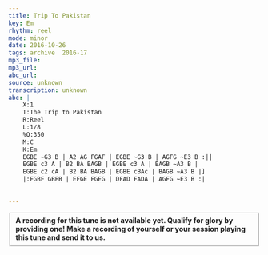 ```yaml
---
title: Trip To Pakistan
key: Em
rhythm: reel
mode: minor
date: 2016-10-26
tags: archive  2016-17
mp3_file: 
mp3_url: 
abc_url: 
source: unknown
transcription: unknown
abc: |
    X:1
    T:The Trip to Pakistan
    R:Reel
    L:1/8
    %Q:350
    M:C
    K:Em
    EGBE ~G3 B | A2 AG FGAF | EGBE ~G3 B | AGFG ~E3 B :||
    EGBE c3 A | B2 BA BAGB | EGBE c3 A | BAGB ~A3 B |
    EGBE c2 cA | B2 BA BAGB | EGBE cBAc | BAGB ~A3 B |]
    |:FGBF GBFB | EFGE FGEG | DFAD FADA | AGFG ~E3 B :|
    
    
---
```

<fieldset><strong>A recording for this tune is not available yet. Qualify for glory by providing one! 
Make a recording of yourself or your session playing this tune and send it to us.</strong></fieldset><br />

